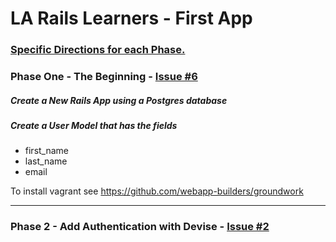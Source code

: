 # LA Rails Learners - First App

### [Specific Directions for each Phase.](https://gist.github.com/jendiamond/f6432d1a102b2ca6a429)

### Phase One - The Beginning - [Issue #6](https://github.com/LARailsLearners/_first_app_instructions/issues/6)

##### Create a New Rails App using a Postgres database

##### Create a User Model that has the fields 

+ first_name
+ last_name
+ email

To install vagrant see https://github.com/webapp-builders/groundwork

-----

### Phase 2 - Add Authentication with Devise - [Issue #2](https://github.com/LARailsLearners/_first_app_instructions/issues/2)


